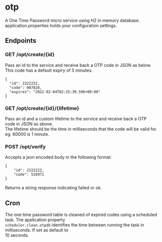 # otp
A One Time Password micro service using H2 in memory database.  
application.properties holds your configuration settings.  
  
## Endpoints

### GET /opt/create/{id}  

Pass an id to the service and receive back a OTP code in JSON as below.  
This code has a default expiry of 5 minutes.
    
  ```
  {
    "id": 2222222,  
    "code": 987826,  
    "expires": "2022-02-04T02:25:39.596+00:00"  
  }
 ```

### GET /opt/create/{id}/{lifetime}  

Pass an id and a custom lifetime to the service and receive back a OTP code in JSON as above.  
The lifetime should be the time in milliseconds that the code will be valid for. eg. 60000 is 1 minute.

### POST /opt/verify  

Accepts a json encoded body in the following format:  
  
```
{
    "id": 2222222,
    "code": 516971
}
```
  
 Returns a string response indicating failed or ok.

## Cron

The one time password table is cleaned of expired codes using a scheduled task. The application property  
`scheduler.clean.otpdb` identifies the time between running the task in milliseconds. If set as default to  
10 seconds.
